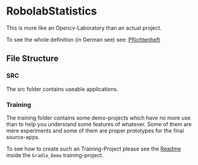 # RobolabStatistics
This is more like an Opencv-Laboratory than an actual project. 

To see the whole definition (in German see) see: [Pflichtenheft](docs/pflichtenheft/Pflichtenheft.md)

## File Structure
### SRC
The src folder contains useable applications.
### Training
The training folder contains some demo-projects which have
no more use than to help you understand some features of
whatever. Some of them are mere experiments and some of
them are proper prototypes for the final source-apps.

To see how to create such an Training-Project please see
the [Readme](training/Gradle_Demo/README.md) inside the
`Gradle_Demo` training-project.